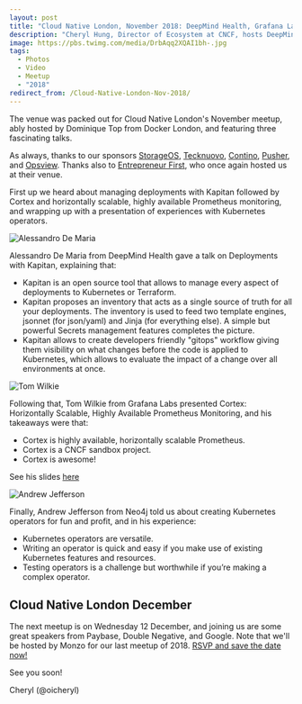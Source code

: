 ```yaml
---
layout: post
title: "Cloud Native London, November 2018: DeepMind Health, Grafana Labs and Neo4j"
description: "Cheryl Hung, Director of Ecosystem at CNCF, hosts DeepMind Health, Grafana Labs and Neo4j at Cloud Native London."
image: https://pbs.twimg.com/media/DrbAqq2XQAI1bh-.jpg
tags:
  - Photos
  - Video
  - Meetup
  - "2018"
redirect_from: /Cloud-Native-London-Nov-2018/
---
```


The venue was packed out for Cloud Native London's November meetup, ably hosted by Dominique Top from Docker London, and featuring three fascinating talks.

As always, thanks to our sponsors [StorageOS](https://storageos.com/), [Tecknuovo](https://www.tecknuovo.com/), [Contino](https://www.contino.io/), [Pusher](https://pusher.com/), and [Opsview](https://www.opsview.com/). Thanks also to [Entrepreneur First](https://www.joinef.com/), who once again hosted us at their venue.

First up we heard about managing deployments with Kapitan followed by Cortex and horizontally scalable, highly available Prometheus monitoring, and wrapping up with a presentation of experiences with Kubernetes operators.

![Alessandro De Maria](https://pbs.twimg.com/media/DrbCUsFWsAAeunU.jpg)

Alessandro De Maria from DeepMind Health gave a talk on Deployments with Kapitan, explaining that:

* Kapitan is an open source tool that allows to manage every aspect of deployments to Kubernetes or Terraform.
* Kapitan proposes an inventory that acts as a single source of truth for all your deployments. The inventory is used to feed two template engines, jsonnet (for json/yaml) and Jinja (for everything else). A simple but powerful Secrets management features completes the picture.
* Kapitan allows to create developers friendly "gitops" workflow giving them visibility on what changes before the code is applied to Kubernetes, which allows to evaluate the impact of a change over all environments at once.

![Tom Wilkie](https://pbs.twimg.com/media/DrbLfXrXgAAyPNo.jpg)

Following that, Tom Wilkie from Grafana Labs presented Cortex: Horizontally Scalable, Highly Available Prometheus Monitoring, and his takeaways were that:

* Cortex is highly available, horizontally scalable Prometheus.
* Cortex is a CNCF sandbox project.
* Cortex is awesome!

See his slides [here](https://www.slideshare.net/grafana/cortex-horizontally-scalable-highly-available-prometheus)

![Andrew Jefferson](https://pbs.twimg.com/media/DrbV64oXcAAMvg0.jpg)

Finally, Andrew Jefferson from Neo4j told us about creating Kubernetes operators for fun and profit, and in his experience:

* Kubernetes operators are versatile.
* Writing an operator is quick and easy if you make use of existing Kubernetes features and resources.
* Testing operators is a challenge but worthwhile if you’re making a complex operator.


## Cloud Native London December

The next meetup is on Wednesday 12 December, and joining us are some great speakers from Paybase, Double Negative, and Google. Note that we'll be hosted by Monzo for our last meetup of 2018. [RSVP and save the date now!](https://www.meetup.com/Cloud-Native-London/events/253873413/)

See you soon!

Cheryl (@oicheryl)
